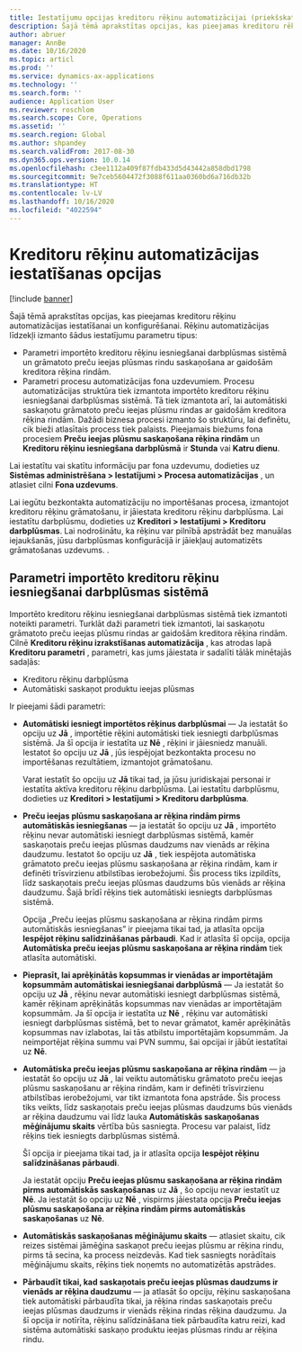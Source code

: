 ```yaml
---
title: Iestatījumu opcijas kreditoru rēķinu automatizācijai (priekšskatījums)
description: Šajā tēmā aprakstītas opcijas, kas pieejamas kreditoru rēķinu automatizācijas iestatīšanai un konfigurēšanai.
author: abruer
manager: AnnBe
ms.date: 10/16/2020
ms.topic: articl
ms.prod: ''
ms.service: dynamics-ax-applications
ms.technology: ''
ms.search.form: ''
audience: Application User
ms.reviewer: roschlom
ms.search.scope: Core, Operations
ms.assetid: ''
ms.search.region: Global
ms.author: shpandey
ms.search.validFrom: 2017-08-30
ms.dyn365.ops.version: 10.0.14
ms.openlocfilehash: c3ee1112a409f87fdb433d5d43442a858dbd1798
ms.sourcegitcommit: 9e7ceb5604472f3088f611aa0360bd6a716db32b
ms.translationtype: HT
ms.contentlocale: lv-LV
ms.lasthandoff: 10/16/2020
ms.locfileid: "4022594"
---
```

# <a name="setup-options-for-vendor-invoice-automation"></a>Kreditoru rēķinu automatizācijas iestatīšanas opcijas

[!include [banner](../includes/banner.md)]

Šajā tēmā aprakstītas opcijas, kas pieejamas kreditoru rēķinu automatizācijas iestatīšanai un konfigurēšanai. Rēķinu automatizācijas līdzekļi izmanto šādus iestatījumu parametru tipus:

- Parametri importēto kreditoru rēķinu iesniegšanai darbplūsmas sistēmā un grāmatoto preču ieejas plūsmas rindu saskaņošana ar gaidošām kreditora rēķina rindām.
- Parametri procesu automatizācijas fona uzdevumiem. Procesu automatizācijas struktūra tiek izmantota importēto kreditoru rēķinu iesniegšanai darbplūsmas sistēmā. Tā tiek izmantota arī, lai automātiski saskaņotu grāmatoto preču ieejas plūsmu rindas ar gaidošām kreditora rēķina rindām. Dažādi biznesa procesi izmanto šo struktūru, lai definētu, cik bieži atlasītais process tiek palaists. Pieejamais biežums fona procesiem **Preču ieejas plūsmu saskaņošana rēķina rindām** un **Kreditoru rēķinu iesniegšana darbplūsmā** ir **Stunda** vai **Katru dienu**.

Lai iestatītu vai skatītu informāciju par fona uzdevumu, dodieties uz **Sistēmas administrēšana \> Iestatījumi \> Procesa automatizācijas** , un atlasiet cilni **Fona uzdevums**.

Lai iegūtu bezkontakta automatizāciju no importēšanas procesa, izmantojot kreditoru rēķinu grāmatošanu, ir jāiestata kreditoru rēķinu darbplūsma. Lai iestatītu darbplūsmu, dodieties uz **Kreditori > Iestatījumi > Kreditoru darbplūsmas**. Lai nodrošinātu, ka rēķinu var pilnībā apstrādāt bez manuālas iejaukšanās, jūsu darbplūsmas konfigurācijā ir jāiekļauj automatizēts grāmatošanas uzdevums. .

## <a name="parameters-for-submitting-imported-vendor-invoices-to-the-workflow-system"></a>Parametri importēto kreditoru rēķinu iesniegšanai darbplūsmas sistēmā

Importēto kreditoru rēķinu iesniegšanai darbplūsmas sistēmā tiek izmantoti noteikti parametri. Turklāt daži parametri tiek izmantoti, lai saskaņotu grāmatoto preču ieejas plūsmu rindas ar gaidošām kreditora rēķina rindām. Cilnē **Kreditoru rēķinu izrakstīšanas automatizācija** , kas atrodas lapā **Kreditoru parametri** , parametri, kas jums jāiestata ir sadalīti tālāk minētajās sadaļās:

- Kreditoru rēķinu darbplūsma
- Automātiski saskaņot produktu ieejas plūsmas

Ir pieejami šādi parametri:

- **Automātiski iesniegt importētos rēķinus darbplūsmai** — Ja iestatāt šo opciju uz **Jā** , importētie rēķini automātiski tiek iesniegti darbplūsmas sistēmā. Ja šī opcija ir iestatīta uz **Nē** , rēķini ir jāiesniedz manuāli. Iestatot šo opciju uz **Jā** , jūs iespējojat bezkontakta procesu no importēšanas rezultātiem, izmantojot grāmatošanu.

    Varat iestatīt šo opciju uz **Jā** tikai tad, ja jūsu juridiskajai personai ir iestatīta aktīva kreditoru rēķinu darbplūsma. Lai iestatītu darbplūsmu, dodieties uz **Kreditori \> Iestatījumi \> Kreditoru darbplūsma**.

- **Preču ieejas plūsmu saskaņošana ar rēķina rindām pirms automātiskās iesniegšanas** — ja iestatāt šo opciju uz **Jā** , importēto rēķinu nevar automātiski iesniegt darbplūsmas sistēmā, kamēr saskaņotais preču ieejas plūsmas daudzums nav vienāds ar rēķina daudzumu. Iestatot šo opciju uz **Jā** , tiek iespējota automātiska grāmatoto preču ieejas plūsmu saskaņošana ar rēķina rindām, kam ir definēti trīsvirzienu atbilstības ierobežojumi. Šis process tiks izpildīts, līdz saskaņotais preču ieejas plūsmas daudzums būs vienāds ar rēķina daudzumu. Šajā brīdī rēķins tiek automātiski iesniegts darbplūsmas sistēmā.

    Opcija „Preču ieejas plūsmu saskaņošana ar rēķina rindām pirms automātiskās iesniegšanas” ir pieejama tikai tad, ja atlasīta opcija **Iespējot rēķinu salīdzināšanas pārbaudi**. Kad ir atlasīta šī opcija, opcija **Automātiska preču ieejas plūsmu saskaņošana ar rēķina rindām** tiek atlasīta automātiski.

- **Pieprasīt, lai aprēķinātās kopsummas ir vienādas ar importētajām kopsummām automātiskai iesniegšanai darbplūsmā** — Ja iestatāt šo opciju uz **Jā** , rēķinu nevar automātiski iesniegt darbplūsmas sistēmā, kamēr rēķinam aprēķinātās kopsummas nav vienādas ar importētajām kopsummām. Ja šī opcija ir iestatīta uz **Nē** , rēķinu var automātiski iesniegt darbplūsmas sistēmā, bet to nevar grāmatot, kamēr aprēķinātās kopsummas nav izlabotas, lai tās atbilstu importētajām kopsummām. Ja neimportējat rēķina summu vai PVN summu, šai opcijai ir jābūt iestatītai uz **Nē**.
- **Automātiska preču ieejas plūsmu saskaņošana ar rēķina rindām** — ja iestatāt šo opciju uz **Jā** , lai veiktu automātisku grāmatoto preču ieejas plūsmu saskaņošanu ar rēķina rindām, kam ir definēti trīsvirzienu atbilstības ierobežojumi, var tikt izmantota fona apstrāde. Šis process tiks veikts, līdz saskaņotais preču ieejas plūsmas daudzums būs vienāds ar rēķina daudzumu vai līdz lauka **Automātiskās saskaņošanas mēģinājumu skaits** vērtība būs sasniegta. Procesu var palaist, līdz rēķins tiek iesniegts darbplūsmas sistēmā.

    Šī opcija ir pieejama tikai tad, ja ir atlasīta opcija **Iespējot rēķinu salīdzināšanas pārbaudi**.

    Ja iestatāt opciju **Preču ieejas plūsmu saskaņošana ar rēķina rindām pirms automātiskās saskaņošanas** uz **Jā** , šo opciju nevar iestatīt uz **Nē**. Ja iestatāt šo opciju uz **Nē** , vispirms jāiestata opcija **Preču ieejas plūsmu saskaņošana ar rēķina rindām pirms automātiskās saskaņošanas** uz **Nē**.

- **Automātiskās saskaņošanas mēģinājumu skaits** — atlasiet skaitu, cik reizes sistēmai jāmēģina saskaņot preču ieejas plūsmu ar rēķina rindu, pirms tā secina, ka process neizdevās. Kad tiek sasniegts norādītais mēģinājumu skaits, rēķins tiek noņemts no automatizētās apstrādes.
- **Pārbaudīt tikai, kad saskaņotais preču ieejas plūsmas daudzums ir vienāds ar rēķina daudzumu** — ja atlasāt šo opciju, rēķinu saskaņošana tiek automātiski pārbaudīta tikai, ja rēķina rindas saskaņotais preču ieejas plūsmas daudzums ir vienāds rēķina rindas rēķina daudzumu. Ja šī opcija ir notīrīta, rēķinu salīdzināšana tiek pārbaudīta katru reizi, kad sistēma automātiski saskaņo produktu ieejas plūsmas rindu ar rēķina rindu.
